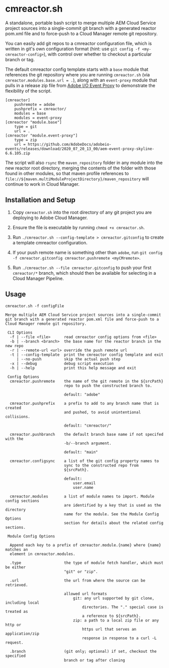# cmreactor.sh

A standalone, portable bash script to merge multiple AEM Cloud Service project sources 
into a single-commit git branch with a generated reactor pom.xml file and to force-push to a
Cloud Manager remote git repository.

You can easily add git repos to a cmreactor configuration file, which is 
written in git's own configuration format (hint: use `git config -f <my-cmreactor-config>`), 
with control over whether to checkout a particular branch or tag.

The default cmreactor config template starts with a `base` module that references the git
repository where you are running `cmreactor.sh` (via `cmreactor.modules.base.url = .`), along
with an `event-proxy` module that pulls in a release zip file from [Adobe I/O Event Proxy](https://www.adobe.io/apis/experienceplatform/events/docs.html#!adobedocs/adobeio-events/master/aem/aem_skyline_install.md) to demonstrate the flexibility of the script.

    [cmreactor]
	    pushremote = adobe
	    pushprefix = cmreactor/
	    modules = base
	    modules = event-proxy
    [cmreactor "module.base"]
	    type = git
	    url = .
    [cmreactor "module.event-proxy"]
	    type = zip
	    url = https://github.com/AdobeDocs/adobeio-events/releases/download/2020_07_20_13_00/aem-event-proxy-skyline-6.6.105.zip

The script will also `rsync` the `maven_repository` folder in any module into the
new reactor root directory, merging the contents of the folder with those
found in other modules, so that maven profile references to `file://${maven.multiModuleProjectDirectory}/maven_repository` 
will continue to work in Cloud Manager.


## Installation and Setup

1. Copy `cmreactor.sh` into the root directory of any git project you are
deploying to Adobe Cloud Manager.

2. Ensure the file is executable by running `chmod +x cmreactor.sh`.

3. Run `./cmreactor.sh --config-template > cmreactor.gitconfig` to create
a template cmreactor configuration.

4. If your push remote name is something other than `adobe`, run 
`git config -f cmreactor.gitconfig cmreactor.pushremote <myCMremote>`.

5. Run `./cmreactor.sh --file cmreactor.gitconfig` to push your first `cmreactor/*` branch,
which should then be available for selecting in a Cloud Manager Pipeline.

## Usage

    cmreactor.sh -f configFile

    Merge multiple AEM Cloud Service project sources into a single-commit
    git branch with a generated reactor pom.xml file and force-push to a
    Cloud Manager remote git repository.

     CLI Options
      -f | --file <file>      read cmreactor config options from <file>
      -b | --branch <branch>  the base name for the reactor branch in the new repo
      -r | --remote-url <url> override the push remote url
      -t | --config-template  print the cmreactor config template and exit
         | --no-push          skip the actual push step
      -x | --debug            debug script execution
      -h | --help             print this help message and exit

     Config Options
      cmreactor.pushremote    the name of the git remote in the ${srcPath}
                              repo to push the constructed branch to.

                              default: "adobe"

      cmreactor.pushprefix    a prefix to add to any branch name that is created
                              and pushed, to avoid unintentional collisions.

                              default: "cmreactor/"

      cmreactor.pushbranch    the default branch base name if not specifed with the
                              -b/--branch argument.

                              default: "main"

      cmreactor.configsync    a list of the git config property names to
                              sync to the constructed repo from
                              ${srcPath}.

                              default:
                                  user.email
                                  user.name

      cmreactor.modules       a list of module names to import. Module config sections
                              are identified by a key that is used as the directory
                              name for the module. See the Module Config Options
                              section for details about the related config sections.

     Module Config Options

      Append each key to a prefix of cmreactor.module.{name} where {name} matches an
      element in cmreactor.modules.

      .type                   the type of module fetch handler, which must be either
                              "git" or "zip".

      .url                    the url from where the source can be retrieved.

                              allowed url formats
                                  git: any url supported by git clone, including local
                                      directories. The "." special case is treated as
                                      a reference to ${srcPath}.
                                  zip: a path to a local zip file or any http or
                                      https url that serves an application/zip
                                      response in response to a curl -L request.

      .branch                 (git only; optional) if set, checkout the specified
                              branch or tag after cloning

